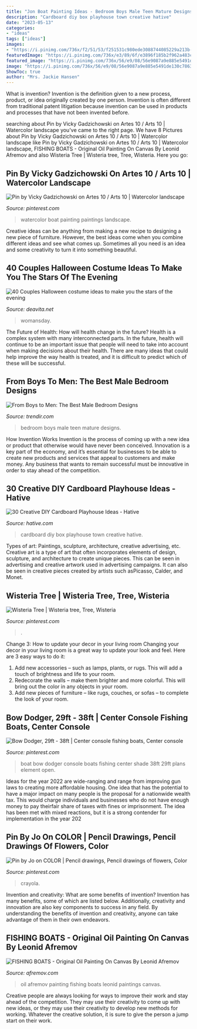 ```yaml
---
title: "Jon Boat Painting Ideas - Bedroom Boys Male Teen Mature Designs"
description: "Cardboard diy box playhouse town creative hative"
date: "2023-05-13"
categories:
- "ideas"
tags: ["ideas"]
images:
- "https://i.pinimg.com/736x/f2/51/53/f251531c980ede3088744085229a213b--wisteria-tree-paintings.jpg"
featuredImage: "https://i.pinimg.com/736x/e3/89/6f/e3896f185b2f962a483c90092e860b5b.jpg"
featured_image: "https://i.pinimg.com/736x/56/e9/08/56e9087a9e885e5491de130c78631a37.jpg"
image: "https://i.pinimg.com/736x/56/e9/08/56e9087a9e885e5491de130c78631a37.jpg"
ShowToc: true
author: "Mrs. Jackie Hansen"
---
```



What is invention?
Invention is the definition given to a new process, product, or idea originally created by one person. Invention is often different from traditional patent litigation because invention can be used in products and processes that have not been invented before.

	

		
searching about Pin by Vicky Gadzichowski on Artes 10 / Arts 10 | Watercolor landscape you've came to the right page. We have 8 Pictures about Pin by Vicky Gadzichowski on Artes 10 / Arts 10 | Watercolor landscape like Pin by Vicky Gadzichowski on Artes 10 / Arts 10 | Watercolor landscape, FISHING BOATS - Original Oil Painting On Canvas By Leonid Afremov and also Wisteria Tree | Wisteria tree, Tree, Wisteria. Here you go:
		
    
## Pin By Vicky Gadzichowski On Artes 10 / Arts 10 | Watercolor Landscape

<img loading=lazy src="https://i.pinimg.com/736x/56/e9/08/56e9087a9e885e5491de130c78631a37.jpg" onerror="this.onerror=null;this.src='https://tse2.mm.bing.net/th?id=OIP.aGQxy6QGMV3lxgX6jar5-AHaRT&amp;pid=15.1';" alt="Pin by Vicky Gadzichowski on Artes 10 / Arts 10 | Watercolor landscape">

_Source: pinterest.com_

>watercolor boat painting paintings landscape. 

	

Creative ideas can be anything from making a new recipe to designing a new piece of furniture. However, the best ideas come when you combine different ideas and see what comes up. Sometimes all you need is an idea and some creativity to turn it into something beautiful.

    
## 40 Couples Halloween Costume Ideas To Make You The Stars Of The Evening

<img loading=lazy src="https://deavita.net/wp-content/uploads/2020/08/scary-couples-costumes-ideas-zombie-bride-and-groom.jpg" onerror="this.onerror=null;this.src='https://tse3.mm.bing.net/th?id=OIP.HoQG2GGFl7-TFGtCGRAZOgHaLH&amp;pid=15.1';" alt="40 Couples Halloween costume ideas to make you the stars of the evening">

_Source: deavita.net_

>womansday. 

	

The Future of Health: How will health change in the future?
Health is a complex system with many interconnected parts. In the future, health will continue to be an important issue that people will need to take into account when making decisions about their health. There are many ideas that could help improve the way health is treated, and it is difficult to predict which of these will be successful.

    
## From Boys To Men: The Best Male Bedroom Designs

<img loading=lazy src="https://cdn.trendir.com/wp-content/uploads/2016/10/Mature-teen-bedroom-design-900x600.jpg" onerror="this.onerror=null;this.src='https://tse3.mm.bing.net/th?id=OIP.Jk26ItdynKw88JZuoY-rCAHaE8&amp;pid=15.1';" alt="From Boys to Men: The Best Male Bedroom Designs">

_Source: trendir.com_

>bedroom boys male teen mature designs. 

	

How Invention Works
Invention is the process of coming up with a new idea or product that otherwise would have never been conceived. Innovation is a key part of the economy, and it’s essential for businesses to be able to create new products and services that appeal to customers and make money. Any business that wants to remain successful must be innovative in order to stay ahead of the competition.

    
## 30 Creative DIY Cardboard Playhouse Ideas - Hative

<img loading=lazy src="https://hative.com/wp-content/uploads/2014/04/cardboard-playhouse/24-diy-cardboard-box-town.jpg" onerror="this.onerror=null;this.src='https://tse2.mm.bing.net/th?id=OIP._mpHThaMzn2dZYCglOhvgAHaLG&amp;pid=15.1';" alt="30 Creative DIY Cardboard Playhouse Ideas - Hative">

_Source: hative.com_

>cardboard diy box playhouse town creative hative. 

	

Types of art: Paintings, sculpture, architecture, creative advertising, etc.
Creative art is a type of art that often incorporates elements of design, sculpture, and architecture to create unique pieces. This can be seen in advertising and creative artwork used in advertising campaigns. It can also be seen in creative pieces created by artists such asPicasso, Calder, and Monet.

    
## Wisteria Tree | Wisteria Tree, Tree, Wisteria

<img loading=lazy src="https://i.pinimg.com/736x/f2/51/53/f251531c980ede3088744085229a213b--wisteria-tree-paintings.jpg" onerror="this.onerror=null;this.src='https://tse1.mm.bing.net/th?id=OIP.Ad2YNJRO-pnd2BWNNCKzSwHaFj&amp;pid=15.1';" alt="Wisteria Tree | Wisteria tree, Tree, Wisteria">

_Source: pinterest.com_

>. 

	

Change 3: How to update your decor in your living room
Changing your decor in your living room is a great way to update your look and feel. Here are 3 easy ways to do it: 
1. Add new accessories – such as lamps, plants, or rugs. This will add a touch of brightness and life to your room. 
2. Redecorate the walls – make them brighter and more colorful. This will bring out the color in any objects in your room. 
3. Add new pieces of furniture – like rugs, couches, or sofas – to complete the look of your room.

    
## Bow Dodger, 29ft - 38ft | Center Console Fishing Boats, Center Console

<img loading=lazy src="https://i.pinimg.com/736x/e3/89/6f/e3896f185b2f962a483c90092e860b5b.jpg" onerror="this.onerror=null;this.src='https://tse3.mm.bing.net/th?id=OIP.cQncTyoWtdCZ1bfIIbiBDgHaJ3&amp;pid=15.1';" alt="Bow Dodger, 29ft - 38ft | Center console fishing boats, Center console">

_Source: pinterest.com_

>boat bow dodger console boats fishing center shade 38ft 29ft plans element open. 

	

Ideas for the year 2022 are wide-ranging and range from improving gun laws to creating more affordable housing. One idea that has the potential to have a major impact on many people is the proposal for a nationwide wealth tax. This would charge individuals and businesses who do not have enough money to pay theirfair share of taxes with fines or imprisonment. The idea has been met with mixed reactions, but it is a strong contender for implementation in the year 202
    
## Pin By Jo On COLOR | Pencil Drawings, Pencil Drawings Of Flowers, Color

<img loading=lazy src="https://i.pinimg.com/736x/93/89/18/9389180078ead533d540b5754f1048c9.jpg" onerror="this.onerror=null;this.src='https://tse2.mm.bing.net/th?id=OIP.fjpupcJSCwD4-gMYGKCVaAHaHV&amp;pid=15.1';" alt="Pin by Jo on COLOR | Pencil drawings, Pencil drawings of flowers, Color">

_Source: pinterest.com_

>crayola. 

	

Invention and creativity: What are some benefits of invention?
Invention has many benefits, some of which are listed below. Additionally, creativity and innovation are also key components to success in any field. By understanding the benefits of invention and creativity, anyone can take advantage of them in their own endeavors.

    
## FISHING BOATS - Original Oil Painting On Canvas By Leonid Afremov

<img loading=lazy src="https://afremov.com/images/product/image_78_1.jpeg" onerror="this.onerror=null;this.src='https://tse2.mm.bing.net/th?id=OIP.K-cMekn8OX-XYDGyGBxeEAHaFh&amp;pid=15.1';" alt="FISHING BOATS - Original Oil Painting On Canvas By Leonid Afremov">

_Source: afremov.com_

>oil afremov painting fishing boats leonid paintings canvas. 

	

Creative people are always looking for ways to improve their work and stay ahead of the competition. They may use their creativity to come up with new ideas, or they may use their creativity to develop new methods for working. Whatever the creative solution, it is sure to give the person a jump start on their work.

